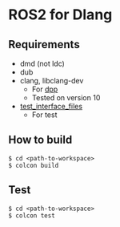 # ROS2 for Dlang

## Requirements

- dmd (not ldc)
- dub
- clang, libclang-dev 
    - For [dpp](https://code.dlang.org/packages/dpp)
    - Tested on version 10
- [test_interface_files](https://github.com/ros2/test_interface_files)
    - For test

## How to build

```shell
$ cd <path-to-workspace>
$ colcon build
```

## Test

```shell
$ cd <path-to-workspace>
$ colcon test
```